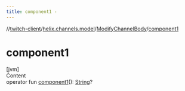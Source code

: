 ```yaml
---
title: component1 -
---
```

//[twitch-client](../../index.md)/[helix.channels.model](../index.md)/[ModifyChannelBody](index.md)/[component1](component1.md)



# component1  
[jvm]  
Content  
operator fun [component1](component1.md)(): [String](https://kotlinlang.org/api/latest/jvm/stdlib/kotlin/-string/index.html)?  



